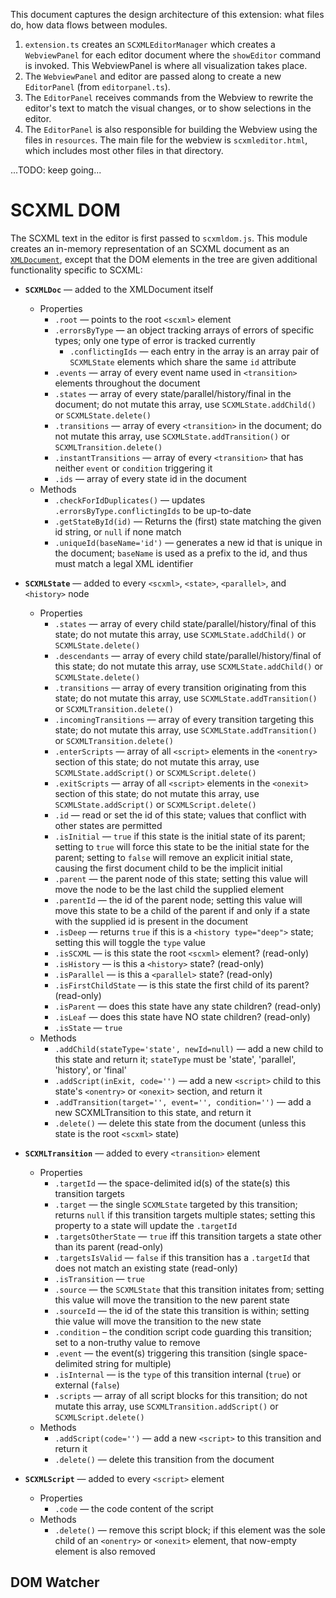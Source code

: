 This document captures the design architecture of this extension: what files do, how data flows
between modules.

1. `extension.ts` creates an `SCXMLEditorManager` which creates a `WebviewPanel` for each editor
   document where the `showEditor` command is invoked. This WebviewPanel is where all visualization
   takes place.
2. The `WebviewPanel` and editor are passed along to create a new `EditorPanel` (from
   `editorpanel.ts`).
3. The `EditorPanel` receives commands from the Webview to rewrite the editor's text to match the
   visual changes, or to show selections in the editor.
4. The `EditorPanel` is also responsible for building the Webview using the files in `resources`.
   The main file for the webview is `scxmleditor.html`, which includes most other files in that
   directory.

...TODO: keep going...

# SCXML DOM

The SCXML text in the editor is first passed to `scxmldom.js`. This module creates an in-memory
representation of an SCXML document as an
[`XMLDocument`](https://developer.mozilla.org/en-US/docs/Web/API/XMLDocument), except that the DOM
elements in the tree are given additional functionality specific to SCXML:

* **`SCXMLDoc`** — added to the XMLDocument itself
  * Properties
    * `.root` — points to the root `<scxml>` element
    * `.errorsByType` — an object tracking arrays of errors of specific types; only one type of
      error is tracked currently
      * `.conflictingIds` — each entry in the array is an array pair of `SCXMLState` elements which
        share the same `id` attribute
    * `.events` — array of every event name used in `<transition>` elements throughout the document
    * `.states` — array of every state/parallel/history/final in the document; do not mutate this
      array, use `SCXMLState.addChild()` or `SCXMLState.delete()`
    * `.transitions` — array of every `<transition>` in the document; do not mutate this array, use
      `SCXMLState.addTransition()` or `SCXMLTransition.delete()`
    * `.instantTransitions` — array of every `<transition>` that has neither `event` or `condition`
      triggering it
    * `.ids` — array of every state id in the document
  * Methods
    * `.checkForIdDuplicates()` — updates `.errorsByType.conflictingIds` to be up-to-date
    * `.getStateById(id)` — Returns the (first) state matching the given id string, or `null` if
      none match
    * `.uniqueId(baseName='id')` — generates a new id that is unique in the document; `baseName` is
      used as a prefix to the id, and thus must match a legal XML identifier

* **`SCXMLState`** — added to every `<scxml>`, `<state>`, `<parallel>`, and `<history>` node
  * Properties
    * `.states` — array of every child state/parallel/history/final of this state; do not mutate
      this array, use `SCXMLState.addChild()` or `SCXMLState.delete()`
    * `.descendants` — array of every child state/parallel/history/final of this state; do not
      mutate this array, use `SCXMLState.addChild()` or `SCXMLState.delete()`
    * `.transitions` — array of every transition originating from this state; do not mutate this
      array, use `SCXMLState.addTransition()` or `SCXMLTransition.delete()`
    * `.incomingTransitions` — array of every transition targeting this state; do not mutate this
      array, use `SCXMLState.addTransition()` or `SCXMLTransition.delete()`
    * `.enterScripts` — array of all `<script>` elements in the `<onentry>` section of this state;
      do not mutate this array, use `SCXMLState.addScript()` or `SCXMLScript.delete()`
    * `.exitScripts` — array of all `<script>` elements in the `<onexit>` section of this state; do
      not mutate this array, use `SCXMLState.addScript()` or `SCXMLScript.delete()`
    * `.id` — read or set the id of this state; values that conflict with other states are permitted
    * `.isInitial` — `true` if this state is the initial state of its parent; setting to `true` will
      force this state to be the initial state for the parent; setting to `false` will remove an
      explicit initial state, causing the first document child to be the implicit initial
    * `.parent` — the parent node of this state; setting this value will move the node to be the
      last child the supplied element
    * `.parentId` — the id of the parent node; setting this value will move this state to be a child
      of the parent if and only if a state with the supplied id is present in the document
    * `.isDeep` — returns `true` if this is a `<history type="deep">` state; setting this will
      toggle the `type` value
    * `.isSCXML` — is this state the root `<scxml>` element? (read-only)
    * `.isHistory` — is this a `<history>` state? (read-only)
    * `.isParallel` — is this a `<parallel>` state? (read-only)
    * `.isFirstChildState` — is this state the first child of its parent? (read-only)
    * `.isParent` — does this state have any state children? (read-only)
    * `.isLeaf` — does this state have NO state children? (read-only)
    * `.isState` — `true`
  * Methods
    * `.addChild(stateType='state', newId=null)` — add a new child to this state and return it;
      `stateType` must be 'state', 'parallel', 'history', or 'final'
    * `.addScript(inExit, code='')` — add a new `<script>` child to this state's `<onentry>` or
      `<onexit>` section, and return it
    * `.addTransition(target='', event='', condition='')` — add a new SCXMLTransition to this state,
      and return it
    * `.delete()` — delete this state from the document (unless this state is the root `<scxml>`
      state)

* **`SCXMLTransition`** — added to every `<transition>` element
  * Properties
    * `.targetId` — the space-delimited id(s) of the state(s) this transition targets
    * `.target` — the single `SCXMLState` targeted by this transition; returns `null` if this
      transition targets multiple states; setting this property to a state will update the
      `.targetId`
    * `.targetsOtherState` — `true` iff this transition targets a state other than its parent
      (read-only)
    * `.targetsIsValid` — `false` if this transition has a `.targetId` that does not match an
      existing state (read-only)
    * `.isTransition` — `true`
    * `.source` — the `SCXMLState` that this transition initates from; setting this value will move
      the transition to the new parent state
    * `.sourceId` — the id of the state this transition is within; setting thie value will move the
      transition to the new state
    * `.condition` – the condition script code guarding this transition; set to a non-truthy value
      to remove
    * `.event` — the event(s) triggering this transition (single space-delimited string for
      multiple)
    * `.isInternal` — is the `type` of this transition internal (`true`) or external (`false`)
    * `.scripts` — array of all script blocks for this transition; do not mutate this array, use
      `SCXMLTransition.addScript()` or `SCXMLScript.delete()`
  * Methods
    * `.addScript(code='')` — add a new `<script>` to this transition and return it
    * `.delete()` — delete this transition from the document

* **`SCXMLScript`** — added to every `<script>` element
  * Properties
    * `.code` — the code content of the script
  * Methods
    * `.delete()` — remove this script block; if this element was the sole child of an `<onentry>`
      or `<onexit>` element, that now-empty element is also removed

## DOM Watcher